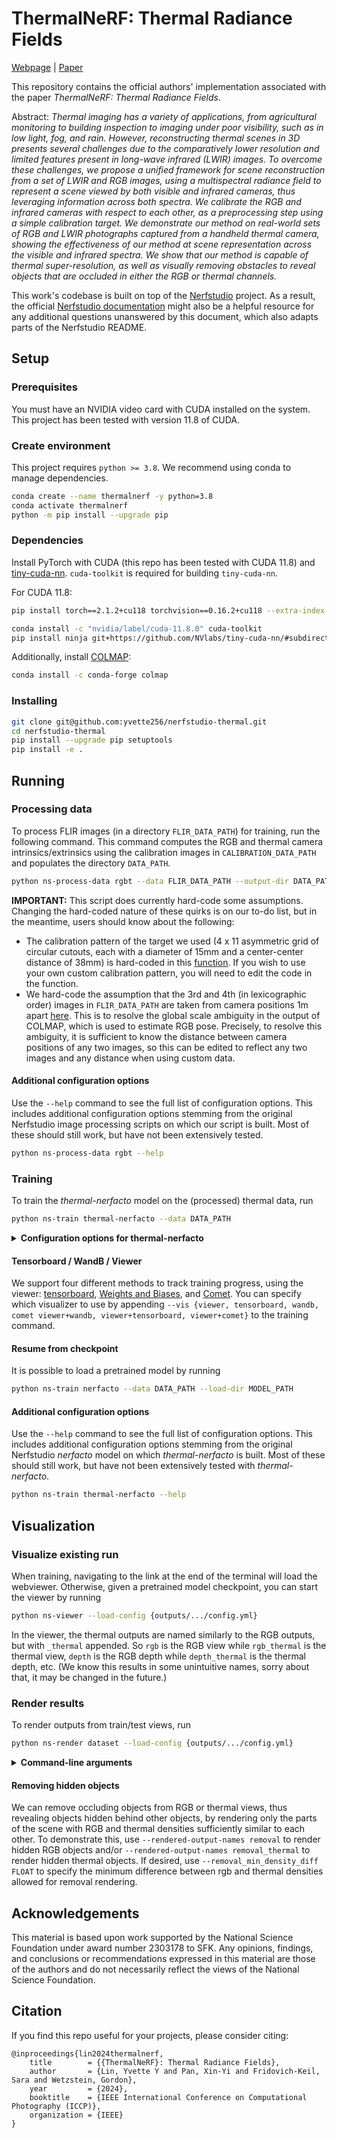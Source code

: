 # ThermalNeRF: Thermal Radiance Fields

[Webpage](https://yvette256.github.io/thermalnerf/) | [Paper](https://yvette256.github.io/thermalnerf/thermalnerf.pdf)

[//]: # (<img src="https://user-images.githubusercontent.com/3310961/194017985-ade69503-9d68-46a2-b518-2db1a012f090.gif" width="52%"/> <img src="https://user-images.githubusercontent.com/3310961/194020648-7e5f380c-15ca-461d-8c1c-20beb586defe.gif" width="46%"/>)

This repository contains the official authors' implementation associated with the paper _ThermalNeRF: Thermal Radiance Fields_.

Abstract:
_Thermal imaging has a variety of applications, from agricultural monitoring to building inspection to imaging under
poor visibility, such as in low light, fog, and rain. However, reconstructing thermal scenes in 3D presents several
challenges due to the comparatively lower resolution and limited features present in long-wave infrared (LWIR) images.
To overcome these challenges, we propose a unified framework for scene reconstruction from a set of LWIR and RGB images,
using a multispectral radiance field to represent a scene viewed by both visible and infrared cameras, thus leveraging
information across both spectra. We calibrate the RGB and infrared cameras with respect to each other, as a
preprocessing step using a simple calibration target. We demonstrate our method on real-world sets of RGB and LWIR
photographs captured from a handheld thermal camera, showing the effectiveness of our method at scene representation
across the visible and infrared spectra. We show that our method is capable of thermal super-resolution, as well as
visually removing obstacles to reveal objects that are occluded in either the RGB or thermal channels._

This work's codebase is built on top of the [Nerfstudio](https://github.com/nerfstudio-project/nerfstudio) project.
As a result, the official [Nerfstudio documentation](https://docs.nerf.studio/) might also be a helpful resource for any
additional questions unanswered by this document, which also adapts parts of the Nerfstudio README.

## Setup

### Prerequisites

You must have an NVIDIA video card with CUDA installed on the system. This project has been tested with version 11.8 of CUDA.

### Create environment

This project requires `python >= 3.8`. We recommend using conda to manage dependencies.

```bash
conda create --name thermalnerf -y python=3.8
conda activate thermalnerf 
python -m pip install --upgrade pip
```

### Dependencies

Install PyTorch with CUDA (this repo has been tested with CUDA 11.8) and [tiny-cuda-nn](https://github.com/NVlabs/tiny-cuda-nn).
`cuda-toolkit` is required for building `tiny-cuda-nn`.

For CUDA 11.8:

```bash
pip install torch==2.1.2+cu118 torchvision==0.16.2+cu118 --extra-index-url https://download.pytorch.org/whl/cu118

conda install -c "nvidia/label/cuda-11.8.0" cuda-toolkit
pip install ninja git+https://github.com/NVlabs/tiny-cuda-nn/#subdirectory=bindings/torch
```

Additionally, install [COLMAP](https://github.com/colmap/colmap):

```bash
conda install -c conda-forge colmap
```


### Installing

```bash
git clone git@github.com:yvette256/nerfstudio-thermal.git
cd nerfstudio-thermal
pip install --upgrade pip setuptools
pip install -e .
```

## Running

### Processing data

To process FLIR images (in a directory `FLIR_DATA_PATH`) for training, run the following command.
This command computes the RGB and thermal camera intrinsics/extrinsics using the calibration
images in `CALIBRATION_DATA_PATH` and populates the directory `DATA_PATH`.

```bash
python ns-process-data rgbt --data FLIR_DATA_PATH --output-dir DATA_PATH --calibration-data CALIBRATION_DATA_PATH
```

**IMPORTANT:** This script does currently hard-code some assumptions.
Changing the hard-coded nature of these quirks is on our to-do list, but in the meantime, users should know about the following:

- The calibration pattern of the target we used (4 x 11 asymmetric grid of circular cutouts, each with a diameter
  of 15mm and a center-center distance of 38mm) is hard-coded in this [function](https://github.com/yvette256/nerfstudio-thermal/blob/main/nerfstudio/process_data/calibration_utils.py#L11).
  If you wish to use your own custom calibration pattern, you will need to edit the code in the function.
- We hard-code the assumption that the 3rd and 4th (in lexicographic order) images in `FLIR_DATA_PATH` are taken from
  camera positions 1m apart [here](https://github.com/yvette256/nerfstudio-thermal/blob/main/nerfstudio/process_data/rgbt_to_nerfstudio_dataset.py#L222).
  This is to resolve the global scale ambiguity in the output of COLMAP, which is used to estimate RGB pose.
  Precisely, to resolve this ambiguity, it is sufficient to know the distance between camera positions of any two images,
  so this can be edited to reflect any two images and any distance when using custom data.

#### Additional configuration options

Use the `--help` command to see the full list of configuration options.
This includes additional configuration options stemming from the original Nerfstudio image processing scripts on which
our script is built.
Most of these should still work, but have not been extensively tested.

```bash
python ns-process-data rgbt --help
```

### Training

To train the _thermal-nerfacto_ model on the (processed) thermal data, run

```bash
python ns-train thermal-nerfacto --data DATA_PATH
```
<details>
<summary><span style="font-weight: bold;">Configuration options for thermal-nerfacto</span></summary>

##### --pipeline.model.density_mode {rgb_only,shared,separate}
How to treat density between RGB/T (`rgb_only` only reconstructs RGB field).
##### --pipeline.model.density_loss_mult FLOAT
Density loss (L1 norm of `<rgb density> - <thermal density>`) multiplier.
##### --pipeline.model.rgb_density_loss_mult FLOAT
Relative influence on RGB density in the L1 density loss (applied on top of `density_loss_mult`).
##### --pipeline.model.cross_channel_loss_mult FLOAT
Cross-channel gradient loss multiplier.
##### --pipeline.model.thermal_loss_mult FLOAT
Thermal pixel-wise reconstruction loss multiplier.
##### --pipeline.model.tv_pixel_loss_mult FLOAT
Pixelwise thermal TV loss multiplier.

</details>

#### Tensorboard / WandB / Viewer

We support four different methods to track training progress, using the viewer: [tensorboard](https://www.tensorflow.org/tensorboard), [Weights and Biases](https://wandb.ai/site), and [Comet](https://comet.com/?utm_source=nerf&utm_medium=referral&utm_content=github). You can specify which visualizer to use by appending `--vis {viewer, tensorboard, wandb, comet viewer+wandb, viewer+tensorboard, viewer+comet}` to the training command.

#### Resume from checkpoint

It is possible to load a pretrained model by running

```bash
python ns-train nerfacto --data DATA_PATH --load-dir MODEL_PATH
```

#### Additional configuration options

Use the `--help` command to see the full list of configuration options.
This includes additional configuration options stemming from the original Nerfstudio _nerfacto_ model on which
_thermal-nerfacto_ is built.
Most of these should still work, but have not been extensively tested with _thermal-nerfacto_.

```bash
python ns-train thermal-nerfacto --help
```

## Visualization

### Visualize existing run

When training, navigating to the link at the end of the terminal will load the webviewer.
Otherwise, given a pretrained model checkpoint, you can start the viewer by running

```bash
python ns-viewer --load-config {outputs/.../config.yml}
```

In the viewer, the thermal outputs are named similarly to the RGB outputs, but with `_thermal` appended.
So `rgb` is the RGB view while `rgb_thermal` is the thermal view, `depth` is the RGB depth while `depth_thermal` is the
thermal depth, etc.
(We know this results in some unintuitive names, sorry about that, it may be changed in the future.)

### Render results

To render outputs from train/test views, run

```bash
python ns-render dataset --load-config {outputs/.../config.yml}
```

<details>
<summary><span style="font-weight: bold;">Command-line arguments</span></summary>

##### --split {train,val,test,train+test}
Split to render. (default: test)
##### --rendered_output_names \<list of output names\>
Name of the renderer outputs to use. As described previously, the thermal outputs are named similarly to the RGB outputs, but with `_thermal` appended.
So `rgb` is the RGB view while `rgb_thermal` is the thermal view, `depth` is the RGB depth while `depth_thermal` is the
thermal depth, etc.

</details>

#### Removing hidden objects

We can remove occluding objects from RGB or thermal views, thus revealing objects hidden behind other objects, by
rendering only the parts of the scene with RGB and thermal densities sufficiently similar to each other.
To demonstrate this, use `--rendered-output-names removal` to render hidden RGB objects and/or
`--rendered-output-names removal_thermal` to render hidden thermal objects.
If desired, use `--removal_min_density_diff FLOAT` to specify the minimum difference between rgb and thermal densities
allowed for removal rendering.

## Acknowledgements

This material is based upon work supported by the National Science Foundation under award number 2303178 to SFK. Any opinions, findings, and conclusions or recommendations expressed in this material are those of the authors and do not necessarily reflect the views of the National Science Foundation.

## Citation

If you find this repo useful for your projects, please consider citing:

```
@inproceedings{lin2024thermalnerf,
	title        = {{ThermalNeRF}: Thermal Radiance Fields},
	author       = {Lin, Yvette Y and Pan, Xin-Yi and Fridovich-Keil, Sara and Wetzstein, Gordon},
	year         = {2024},
	booktitle    = {IEEE International Conference on Computational Photography (ICCP)},
	organization = {IEEE}
}
```
